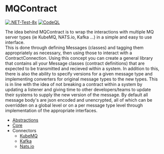 # MQContract
[![.NET-Test-8x](https://github.com/roger-castaldo/MQContract/actions/workflows/unittests8x.yml/badge.svg)](https://github.com/roger-castaldo/MQContract/actions/workflows/unittests8x.yml)
[![CodeQL](https://github.com/roger-castaldo/MQContract/actions/workflows/github-code-scanning/codeql/badge.svg)](https://github.com/roger-castaldo/MQContract/actions/workflows/github-code-scanning/codeql)

The idea behind MQContract is to wrap the interactions with multiple MQ server types (ie KubeMQ, NATS.io, Kafka ...) in a simple and easy to use interface.  
This is done through defining Messages (classes) and tagging them appropriately as necessary, then using those to interact with a ContractConnection.  Using this concept 
you can create a general library that contains all your Message classes (contract definitions) that are expected to be transmitted and recieved within a system.
In addition to this, there is also the ability to specify versions for a given message type and implementing converters for original message types to the new 
types.  This is in line with the idea of not breaking a contract within a system by updating a listener and giving time to other developers/teams to update 
their systems to supply the new version of the message.  By default all message body's are json encoded and unencrypted, all of which can be overridden on a 
global level or on a per message type level through implementation of the appropriate interfaces.

* [Abstractions](/Abstractions/Readme.md)
* [Core](/Core/Readme.md)
* Connectors
	* [KubeMQ](/Connectors/KubeMQ/Readme.md)
	* [Kafka](/Connectors/Kafka/Readme.md)
	* [Nats.io](/Connectors/NATS/Readme.md)
